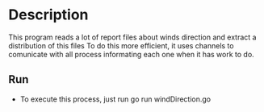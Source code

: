 # Description
This program reads a lot of report files about winds direction and extract a distribution of this files
To do this more efficient, it uses channels to comunicate with all process informating each one when it has work to do.

## Run
- To execute this process, just run go run windDirection.go 